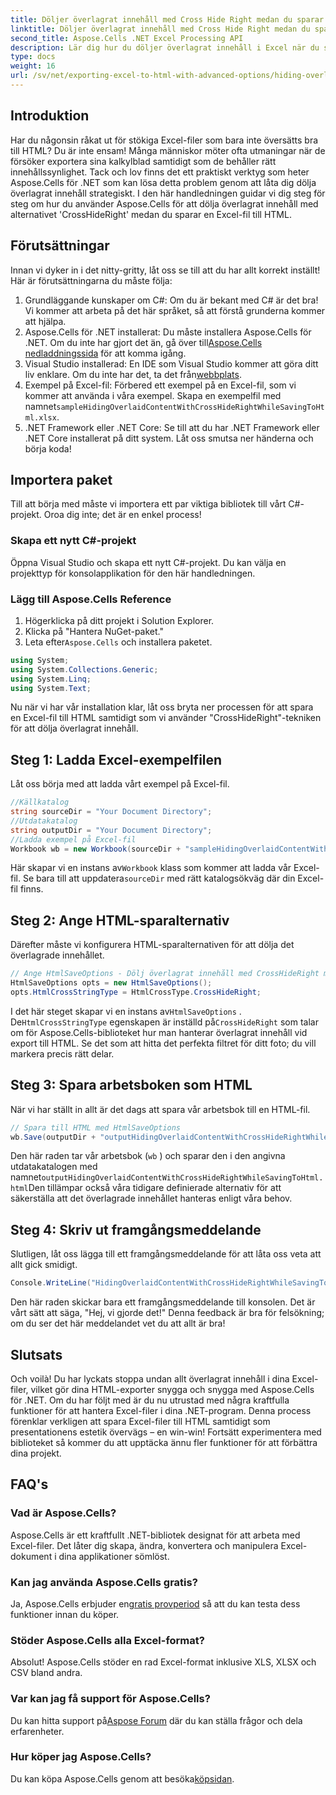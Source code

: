 ```yaml
---
title: Döljer överlagrat innehåll med Cross Hide Right medan du sparar till HTML
linktitle: Döljer överlagrat innehåll med Cross Hide Right medan du sparar till HTML
second_title: Aspose.Cells .NET Excel Processing API
description: Lär dig hur du döljer överlagrat innehåll i Excel när du sparar till HTML med Aspose.Cells för .NET i den här omfattande guiden.
type: docs
weight: 16
url: /sv/net/exporting-excel-to-html-with-advanced-options/hiding-overlaid-content-with-cross-hide-right/
---
```

## Introduktion
Har du någonsin råkat ut för stökiga Excel-filer som bara inte översätts bra till HTML? Du är inte ensam! Många människor möter ofta utmaningar när de försöker exportera sina kalkylblad samtidigt som de behåller rätt innehållssynlighet. Tack och lov finns det ett praktiskt verktyg som heter Aspose.Cells för .NET som kan lösa detta problem genom att låta dig dölja överlagrat innehåll strategiskt. I den här handledningen guidar vi dig steg för steg om hur du använder Aspose.Cells för att dölja överlagrat innehåll med alternativet 'CrossHideRight' medan du sparar en Excel-fil till HTML. 
## Förutsättningar
Innan vi dyker in i det nitty-gritty, låt oss se till att du har allt korrekt inställt! Här är förutsättningarna du måste följa:
1. Grundläggande kunskaper om C#: Om du är bekant med C# är det bra! Vi kommer att arbeta på det här språket, så att förstå grunderna kommer att hjälpa.
2.  Aspose.Cells för .NET installerat: Du måste installera Aspose.Cells för .NET. Om du inte har gjort det än, gå över till[Aspose.Cells nedladdningssida](https://releases.aspose.com/cells/net/) för att komma igång.
3. Visual Studio installerad: En IDE som Visual Studio kommer att göra ditt liv enklare. Om du inte har det, ta det från[webbplats](https://visualstudio.microsoft.com/).
4.  Exempel på Excel-fil: Förbered ett exempel på en Excel-fil, som vi kommer att använda i våra exempel. Skapa en exempelfil med namnet`sampleHidingOverlaidContentWithCrossHideRightWhileSavingToHtml.xlsx`.
5. .NET Framework eller .NET Core: Se till att du har .NET Framework eller .NET Core installerat på ditt system.
Låt oss smutsa ner händerna och börja koda! 
## Importera paket
Till att börja med måste vi importera ett par viktiga bibliotek till vårt C#-projekt. Oroa dig inte; det är en enkel process!
### Skapa ett nytt C#-projekt
Öppna Visual Studio och skapa ett nytt C#-projekt. Du kan välja en projekttyp för konsolapplikation för den här handledningen.
### Lägg till Aspose.Cells Reference
1. Högerklicka på ditt projekt i Solution Explorer.
2. Klicka på "Hantera NuGet-paket."
3.  Leta efter`Aspose.Cells` och installera paketet.
```csharp
using System;
using System.Collections.Generic;
using System.Linq;
using System.Text;
```

Nu när vi har vår installation klar, låt oss bryta ner processen för att spara en Excel-fil till HTML samtidigt som vi använder "CrossHideRight"-tekniken för att dölja överlagrat innehåll.
## Steg 1: Ladda Excel-exempelfilen
Låt oss börja med att ladda vårt exempel på Excel-fil.
```csharp
//Källkatalog
string sourceDir = "Your Document Directory";
//Utdatakatalog
string outputDir = "Your Document Directory";
//Ladda exempel på Excel-fil
Workbook wb = new Workbook(sourceDir + "sampleHidingOverlaidContentWithCrossHideRightWhileSavingToHtml.xlsx");
```
 Här skapar vi en instans av`Workbook` klass som kommer att ladda vår Excel-fil. Se bara till att uppdatera`sourceDir` med rätt katalogsökväg där din Excel-fil finns. 
## Steg 2: Ange HTML-sparalternativ
Därefter måste vi konfigurera HTML-sparalternativen för att dölja det överlagrade innehållet.
```csharp
// Ange HtmlSaveOptions - Dölj överlagrat innehåll med CrossHideRight medan du sparar till HTML
HtmlSaveOptions opts = new HtmlSaveOptions();
opts.HtmlCrossStringType = HtmlCrossType.CrossHideRight;
```
 I det här steget skapar vi en instans av`HtmlSaveOptions` . De`HtmlCrossStringType` egenskapen är inställd på`CrossHideRight` som talar om för Aspose.Cells-biblioteket hur man hanterar överlagrat innehåll vid export till HTML. Se det som att hitta det perfekta filtret för ditt foto; du vill markera precis rätt delar.
## Steg 3: Spara arbetsboken som HTML
När vi har ställt in allt är det dags att spara vår arbetsbok till en HTML-fil.
```csharp
// Spara till HTML med HtmlSaveOptions
wb.Save(outputDir + "outputHidingOverlaidContentWithCrossHideRightWhileSavingToHtml.html", opts);
```
Den här raden tar vår arbetsbok (`wb` ) och sparar den i den angivna utdatakatalogen med namnet`outputHidingOverlaidContentWithCrossHideRightWhileSavingToHtml.html`Den tillämpar också våra tidigare definierade alternativ för att säkerställa att det överlagrade innehållet hanteras enligt våra behov.
## Steg 4: Skriv ut framgångsmeddelande
Slutligen, låt oss lägga till ett framgångsmeddelande för att låta oss veta att allt gick smidigt.
```csharp
Console.WriteLine("HidingOverlaidContentWithCrossHideRightWhileSavingToHtml executed successfully.");
```
Den här raden skickar bara ett framgångsmeddelande till konsolen. Det är vårt sätt att säga, "Hej, vi gjorde det!" Denna feedback är bra för felsökning; om du ser det här meddelandet vet du att allt är bra!

## Slutsats
Och voilà! Du har lyckats stoppa undan allt överlagrat innehåll i dina Excel-filer, vilket gör dina HTML-exporter snygga och snygga med Aspose.Cells för .NET. Om du har följt med är du nu utrustad med några kraftfulla funktioner för att hantera Excel-filer i dina .NET-program. 
Denna process förenklar verkligen att spara Excel-filer till HTML samtidigt som presentationens estetik övervägs – en win-win! Fortsätt experimentera med biblioteket så kommer du att upptäcka ännu fler funktioner för att förbättra dina projekt.
## FAQ's
### Vad är Aspose.Cells?
Aspose.Cells är ett kraftfullt .NET-bibliotek designat för att arbeta med Excel-filer. Det låter dig skapa, ändra, konvertera och manipulera Excel-dokument i dina applikationer sömlöst.
### Kan jag använda Aspose.Cells gratis?
 Ja, Aspose.Cells erbjuder en[gratis provperiod](https://releases.aspose.com/) så att du kan testa dess funktioner innan du köper.
### Stöder Aspose.Cells alla Excel-format?
Absolut! Aspose.Cells stöder en rad Excel-format inklusive XLS, XLSX och CSV bland andra.
### Var kan jag få support för Aspose.Cells?
 Du kan hitta support på[Aspose Forum](https://forum.aspose.com/c/cells/9) där du kan ställa frågor och dela erfarenheter.
### Hur köper jag Aspose.Cells?
 Du kan köpa Aspose.Cells genom att besöka[köpsidan](https://purchase.aspose.com/buy).